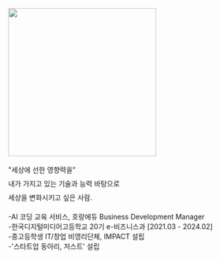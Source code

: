 <image width="300px" src="/profile.jpg"/>

<p align="" style="line-height: 2"> 
"세상에 선한 영향력을"<br>
내가 가지고 있는 기술과 능력 바탕으로<br>
세상을 변화시키고 싶은 사람.<br>

-AI 코딩 교육 서비스, 호랑에듀 Business Development Manager <br>
-한국디지털미디어고등학교 20기 e-비즈니스과 [2021.03 - 2024.02] <br>
-중고등학생 IT/창업 비영리단체, IMPACT 설립 <br>
-'스타트업 동아리, 저스트' 설립 <br>
</p>

